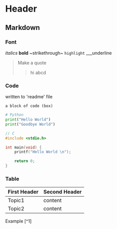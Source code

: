 # Header

## Markdown

### Font

*italics* **bold** ~strikethrough~ `highlight`
___underline
> Make a quote
>> hi
>> abcd

### Code

written to 'readme' file

```
a block of code (box)
```

```python
# Python
print("Hello World")
print("Goodbye World")
```

```c
// C
#include <stdio.h>

int main(void) {
	printf("Hello World \n");

	return 0;
}
```

### Table 

First Header | Second Header
------------ | -------------
Topic1 | content
Topic2 | content

Example [^1]
